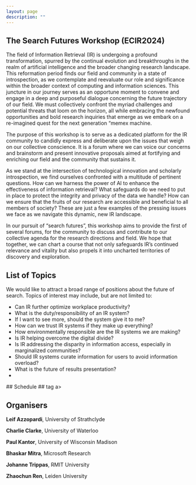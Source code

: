 ```yaml
---
layout: page
description: ""
---
```



## The Search Futures Workshop (ECIR2024)

The field of Information Retrieval (IR) is undergoing a profound transformation, spurred by the continual evolution and breakthroughs in the realm of artificial intelligence and the broader changing research landscape. This reformation period finds our field and community in a state of introspection, as we contemplate and reevaluate our role and significance within the broader context of computing and information sciences. This juncture in our journey serves as an opportune moment to convene and engage in a deep and purposeful dialogue concerning the future trajectory of our field. We must collectively confront the myriad challenges and potential threats that loom on the horizon, all while embracing the newfound opportunities and bold research inquiries that emerge as we embark on a re-imagined quest for the next generation “memex machine.

The purpose of this workshop is to serve as a dedicated platform for the IR community to candidly express and deliberate upon the issues that weigh on our collective conscience. It is a forum where we can voice our concerns and brainstorm and present innovative proposals aimed at fortifying and enriching our field and the community that sustains it.

As we stand at the intersection of technological innovation and scholarly introspection, we find ourselves confronted with a multitude of pertinent questions. How can we harness the power of AI to enhance the effectiveness of information retrieval? What safeguards do we need to put in place to protect the integrity and privacy of the data we handle? How can we ensure that the fruits of our research are accessible and beneficial to all members of society? These are just a few examples of the pressing issues we face as we navigate this dynamic, new IR landscape.

In our pursuit of “search futures”, this workshop aims to provide the first of several forums, for the community to discuss and contribute to our collective agenda for the research directions and field. We hope that together, we can chart a course that not only safeguards IR’s continued relevance and vitality but also propels it into uncharted territories of discovery and exploration.

## List of Topics

We would like to attract a broad range of positions about the future of search. Topics of interest may include, but are not limited to:

- Can IR further optimize workplace productivity?
- What is the duty/responsibility of an IR system?
- If I want to see more, should the system give it to me?
- How can we trust IR systems if they make up everything?
- How environmentally responsible are the IR systems we are making?
- Is IR helping overcome the digital divide?
- Is IR addressing the disparity in information access, especially in marginalized communities?
- Should IR systems curate information for users to avoid information overload?
- What is the future of results presentation?
- 
<a name='Schedule'>
## Schedule
</a>
<!-- ​	<img src="1.jpg" style="width:80%;" /> -->

<a name='tag'>
## tag
</a>a>

## Organisers

**Leif Azzopardi**, University of Strathclyde

**Charlie Clarke**, University of Waterloo

**Paul Kantor**, University of Wisconsin Madison

**Bhaskar Mitra**, Microsoft Research 

**Johanne Trippas**, RMIT University

**Zhaochun Ren**, Leiden University




